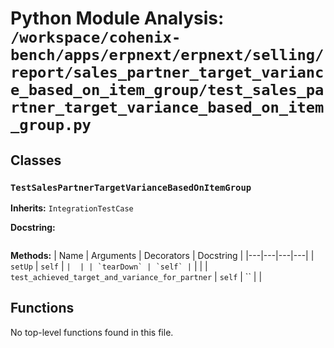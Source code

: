 # Python Module Analysis: `/workspace/cohenix-bench/apps/erpnext/erpnext/selling/report/sales_partner_target_variance_based_on_item_group/test_sales_partner_target_variance_based_on_item_group.py`

## Classes

### `TestSalesPartnerTargetVarianceBasedOnItemGroup`
**Inherits:** `IntegrationTestCase`


**Docstring:**
```

```

**Methods:**
| Name | Arguments | Decorators | Docstring |
|---|---|---|---|
| `setUp` | `self` | `` |  |
| `tearDown` | `self` | `` |  |
| `test_achieved_target_and_variance_for_partner` | `self` | `` |  |





## Functions

No top-level functions found in this file.
